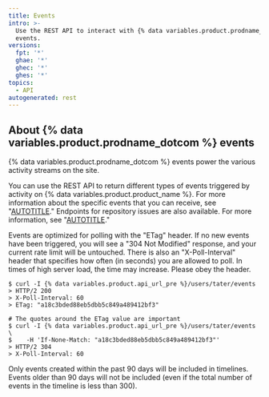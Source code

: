 ```yaml
---
title: Events
intro: >-
  Use the REST API to interact with {% data variables.product.prodname_dotcom %}
  events.
versions:
  fpt: '*'
  ghae: '*'
  ghec: '*'
  ghes: '*'
topics:
  - API
autogenerated: rest
---
```


## About {% data variables.product.prodname_dotcom %} events

{% data variables.product.prodname_dotcom %} events power the various activity streams on the site.

You can use the REST API to return different types of events triggered by activity on {% data variables.product.product_name %}. For more information about the specific events that you can receive, see "[AUTOTITLE](/webhooks-and-events/events/github-event-types)." Endpoints for repository issues are also available. For more information, see "[AUTOTITLE](/rest/issues#events)."

Events are optimized for polling with the "ETag" header. If no new events have been triggered, you will see a "304 Not Modified" response, and your current rate limit will be untouched. There is also an "X-Poll-Interval" header that specifies how often (in seconds) you are allowed to poll. In times of high server load, the time may increase. Please obey the header.

``` shell
$ curl -I {% data variables.product.api_url_pre %}/users/tater/events
> HTTP/2 200
> X-Poll-Interval: 60
> ETag: "a18c3bded88eb5dbb5c849a489412bf3"

# The quotes around the ETag value are important
$ curl -I {% data variables.product.api_url_pre %}/users/tater/events \
$    -H 'If-None-Match: "a18c3bded88eb5dbb5c849a489412bf3"'
> HTTP/2 304
> X-Poll-Interval: 60
```

Only events created within the past 90 days will be included in timelines. Events older than 90 days will not be included (even if the total number of events in the timeline is less than 300).


<!-- Content after this section is automatically generated -->

